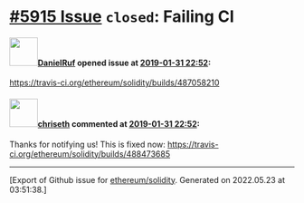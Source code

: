 # [\#5915 Issue](https://github.com/ethereum/solidity/issues/5915) `closed`: Failing CI

#### <img src="https://avatars.githubusercontent.com/u/827205?u=fa946f3ab4b4bdd2c7274a99715064519ed2c57c&v=4" width="50">[DanielRuf](https://github.com/DanielRuf) opened issue at [2019-01-31 22:52](https://github.com/ethereum/solidity/issues/5915):

https://travis-ci.org/ethereum/solidity/builds/487058210

#### <img src="https://avatars.githubusercontent.com/u/9073706?v=4" width="50">[chriseth](https://github.com/chriseth) commented at [2019-01-31 22:52](https://github.com/ethereum/solidity/issues/5915#issuecomment-460270138):

Thanks for notifying us! This is fixed now: https://travis-ci.org/ethereum/solidity/builds/488473685


-------------------------------------------------------------------------------



[Export of Github issue for [ethereum/solidity](https://github.com/ethereum/solidity). Generated on 2022.05.23 at 03:51:38.]

